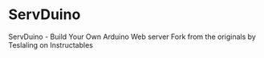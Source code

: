 # ServDuino
 ServDuino - Build Your Own Arduino Web server Fork from the originals by Teslaling on Instructables
